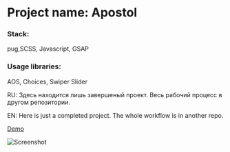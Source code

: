# Project name: Apostol

### Stack:
pug,SCSS, Javascript, GSAP

### Usage libraries:
AOS, Choices, Swiper Slider

RU: Здесь находится лишь завершеный проект. Весь рабочий процесс в другом репозитории.

EN: Here is just a completed project. The whole workflow is in another repo.

[Demo](https://irrbis38.github.io/apostol-done/)

![Screenshot](https://user-images.githubusercontent.com/66014974/226552817-a1cc6fd0-8c04-48da-ba7f-f51c63a1ae38.jpg)
